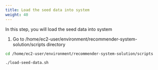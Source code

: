 ```yaml
---
title: Load the seed data into system
weight: 40
---
```


In this step, you will load the seed data into system

1. Go to /home/ec2-user/environment/recommender-system-solution/scripts directory

```sh
cd /home/ec2-user/environment/recommender-system-solution/scripts
```

```sh
./load-seed-data.sh
```